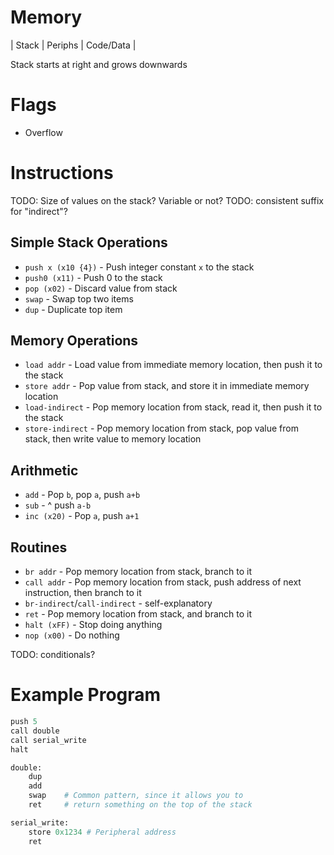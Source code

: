 # Memory

| Stack        | Periphs | Code/Data                 |

Stack starts at right and grows downwards

# Flags

- Overflow

# Instructions

TODO: Size of values on the stack? Variable or not?
TODO: consistent suffix for "indirect"?

## Simple Stack Operations
- `push x (x10 {4})` - Push integer constant `x` to the stack
- `push0 (x11)` - Push 0 to the stack
- `pop (x02)` - Discard value from stack
- `swap` - Swap top two items
- `dup` - Duplicate top item

## Memory Operations
- `load addr` - Load value from immediate memory location, then push it to the stack
- `store addr` - Pop value from stack, and store it in immediate memory location
- `load-indirect` - Pop memory location from stack, read it, then push it to the stack
- `store-indirect` - Pop memory location from stack, pop value from stack, then write value to memory location

## Arithmetic
- `add` - Pop `b`, pop `a`, push `a+b`
- `sub` -         ^         push `a-b`
- `inc (x20)` - Pop `a`, push `a+1`

## Routines
- `br addr` - Pop memory location from stack, branch to it
- `call addr` - Pop memory location from stack, push address of next instruction, then branch to it
- `br-indirect`/`call-indirect` - self-explanatory
- `ret` - Pop memory location from stack, and branch to it
- `halt (xFF)` - Stop doing anything
- `nop (x00)` - Do nothing

TODO: conditionals?

# Example Program

```python
push 5
call double
call serial_write
halt

double:
    dup
    add
    swap    # Common pattern, since it allows you to 
    ret     # return something on the top of the stack

serial_write:
    store 0x1234 # Peripheral address
    ret
```
